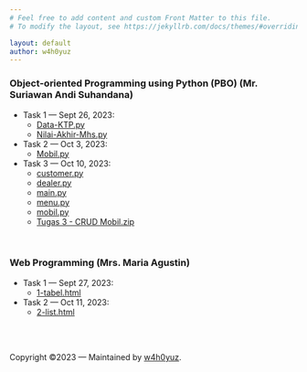 ```yaml
---
# Feel free to add content and custom Front Matter to this file.
# To modify the layout, see https://jekyllrb.com/docs/themes/#overriding-theme-defaults

layout: default
author: w4h0yuz
---
```

### Object-oriented Programming using Python (PBO) (Mr. Suriawan Andi Suhandana)
- Task 1 &mdash; Sept 26, 2023:
  - [Data-KTP.py](https://github.com/wahyu-priambodo/oops-python/blob/main/1-task/Data-KTP.py) 
  - [Nilai-Akhir-Mhs.py](https://github.com/wahyu-priambodo/oops-python/blob/main/1-task/Nilai-Akhir-Mhs.py)
- Task 2 &mdash; Oct 3, 2023:
  - [Mobil.py](https://github.com/wahyu-priambodo/oops-python/blob/main/2-task/Mobil.py)
- Task 3 &mdash; Oct 10, 2023:
  - [customer.py](https://github.com/wahyu-priambodo/oops-python/blob/main/3-task/customer.py)
  - [dealer.py](https://github.com/wahyu-priambodo/oops-python/blob/main/3-task/dealer.py)
  - [main.py](https://github.com/wahyu-priambodo/oops-python/blob/main/3-task/main.py)
  - [menu.py](https://github.com/wahyu-priambodo/oops-python/blob/main/3-task/menu.py)
  - [mobil.py](https://github.com/wahyu-priambodo/oops-python/blob/main/3-task/mobil.py)
  - [Tugas 3 - CRUD Mobil.zip](https://github.com/wahyu-priambodo/oops-python/blob/main/3-task/Tugas%203%20-%20CRUD%20Mobil.zip)

<br>

### Web Programming (Mrs. Maria Agustin)
- Task 1 &mdash; Sept 27, 2023:
  - [1-tabel.html](./1-tabel.html)
- Task 2 &mdash; Oct 11, 2023:
  - [2-list.html](./2-list.html)

<br><br>

Copyright &copy;2023 &mdash; Maintained by [w4h0yuz](https://github.com/wahyu-priambodo).
